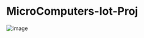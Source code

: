 # MicroComputers-Iot-Proj
![image](https://github.com/user-attachments/assets/529ce77d-b27d-491f-9788-467ed2c271bd)
